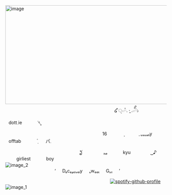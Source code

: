 <img width="1052" height="309" alt="image" src="https://github.com/user-attachments/assets/500b6bdc-20e0-4f86-aec4-f37109f69bf1" />
　⠀ㅤㅤㅤㅤㅤ　⠀ㅤㅤㅤㅤㅤ　⠀ㅤㅤㅤㅤㅤ　⠀ㅤㅤㅤㅤㅤ໒ ᩧੑ𓏼ཾ. ·̭ .𓏼ིྀ১　⠀　⠀dott𓈒ie　⠀　⠀ᣟৎ˳

　⠀ㅤㅤㅤㅤ　⠀ㅤㅤㅤㅤㅤ　⠀ㅤㅤㅤㅤㅤ　⠀ㅤㅤ16　⠀　⠀  ̣̣⠀　⠀⠀  ֪ ᵤₛᵤₐₗₗy　⠀offtab　⠀　⠀݂۫ 　⠀パ𓈒

　⠀ㅤㅤㅤㅤㅤ　⠀ㅤㅤㅤㅤㅤ　⠀ㅤㅤ ຽׄ 　⠀　⠀　ₕₑ　⠀　⠀kyu　⠀　⠀　   ͜͜ ♪ 　⠀　⠀　⠀girliest　⠀　⠀boy    
 ![image_2](https://github.com/user-attachments/assets/454240f3-085c-4f82-bf9e-94e89e96b70e)
　⠀ㅤㅤㅤㅤㅤ　⠀ㅤㅤㅤㅤㅤ　⠀ㅤㅤ  ⠀⠀⠀⠀⠀⠀⠀⠀⠀⠀⠀⠀⠀⠀⠀‘⠀⠀Dₑcₑₚₜᵢᵥₑₗy⠀⠀ₛwₑₑₜ⠀⠀Gᵢᵣₗ⠀⠀’
 
ㅤ  ⠀⠀⠀⠀⠀⠀⠀⠀⠀⠀⠀⠀⠀⠀ㅤ  ⠀⠀⠀⠀⠀⠀⠀⠀⠀⠀⠀ㅤ  ⠀⠀[![spotify-github-profile](https://spotify-github-profile.kittinanx.com/api/view?uid=31weq5lkewwdr3ornsygit5tnboq&cover_image=true&theme=novatorem&show_offline=false&background_color=538aa1&interchange=true&profanity=false&bar_color=c8d2de&bar_color_cover=false)](https://github.com/kittinan/spotify-github-profile)
![image_1](https://github.com/user-attachments/assets/18210827-396a-4d38-9950-f074d344e285)
